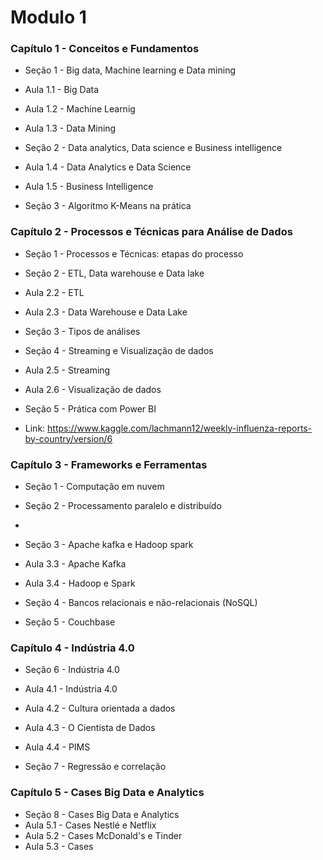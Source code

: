 # Modulo 1

### Capítulo 1 - Conceitos e Fundamentos

* Seção 1 - Big data, Machine learning e Data mining
* Aula 1.1 - Big Data
* Aula 1.2 - Machine Learnig
* Aula 1.3 - Data Mining
 
* Seção 2 - Data analytics, Data science e Business intelligence
* Aula 1.4 - Data Analytics e Data Science
* Aula 1.5 - Business Intelligence

* Seção 3 - Algoritmo K-Means na prática

### Capítulo 2 - Processos e Técnicas para Análise de Dados

* Seção 1 - Processos e Técnicas: etapas do processo
 
* Seção 2 - ETL, Data warehouse e Data lake
* Aula 2.2 - ETL
* Aula 2.3 - Data Warehouse e Data Lake

* Seção 3 - Tipos de análises

* Seção 4 - Streaming e Visualização de dados
* Aula 2.5 - Streaming
* Aula 2.6 - Visualização de dados

* Seção 5 - Prática com Power BI
* Link: https://www.kaggle.com/lachmann12/weekly-influenza-reports-by-country/version/6

### Capítulo 3 - Frameworks e Ferramentas

* Seção 1 - Computação em nuvem
 
* Seção 2 - Processamento paralelo e distribuído
* 
* Seção 3 - Apache kafka e Hadoop spark
* Aula 3.3 - Apache Kafka
* Aula 3.4 - Hadoop e Spark

* Seção 4 - Bancos relacionais e não-relacionais (NoSQL)

* Seção 5 - Couchbase

### Capítulo 4 - Indústria 4.0

* Seção 6 - Indústria 4.0
* Aula 4.1 - Indústria 4.0
* Aula 4.2 - Cultura orientada a dados
* Aula 4.3 -  O Cientista de Dados
* Aula 4.4 - PIMS

* Seção 7 - Regressão e correlação

### Capítulo 5 - Cases Big Data e Analytics

* Seção 8 - Cases Big Data e Analytics
* Aula 5.1 - Cases Nestlé e Netflix
* Aula 5.2 -  Cases McDonald's e Tinder
* Aula 5.3 - Cases